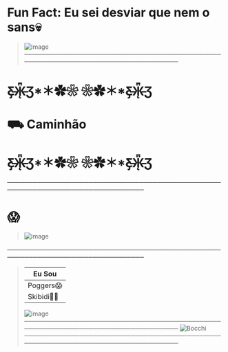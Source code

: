 # Fun Fact: Eu sei desviar que nem o sans💀
> ![image](https://github.com/user-attachments/assets/af1b3c48-1ffa-422a-83ce-3485ced8200f)
──────────────────────────────────────────────────────────────────────────────────

# Ƹ̵̡Ӝ̵̨̄Ʒ*＊✿❀  ❀✿＊*Ƹ̵̡Ӝ̵̨̄Ʒ
# ⛟ Caminhão
# Ƹ̵̡Ӝ̵̨̄Ʒ*＊✿❀  ❀✿＊*Ƹ̵̡Ӝ̵̨̄Ʒ

──────────────────────────────────────────────────────────────────────────────────
 # 😱

> ![image](https://github.com/user-attachments/assets/c52f1d22-1f3d-4cef-9d9b-b83cf1946454)


──────────────────────────────────────────────────────────────────────────────────
> |    Eu Sou   |
> |-------------|
> | Poggers😱   |
> | Skibidi🦾😎 |
> ![image](https://github.com/user-attachments/assets/56ca01f0-5e9d-4d97-9b04-3da4f9f9e7c6)
──────────────────────────────────────────────────────────────────────────────────
![Bocchi](https://i.pinimg.com/originals/65/39/5e/65395e7d4d8ea15941c538b54e293f60.gif)
──────────────────────────────────────────────────────────────────────────────────

